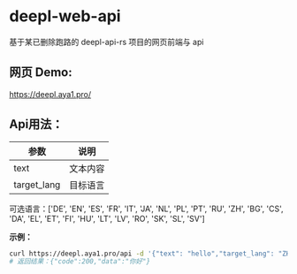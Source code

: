 # deepl-web-api
基于某已删除跑路的 deepl-api-rs 项目的网页前端与 api

## 网页 Demo:
https://deepl.aya1.pro/

## Api用法：
| 参数        | 说明     |
| ----------- | -------- |
| text        | 文本内容 |
| target_lang | 目标语言 |

可选语言：['DE', 'EN', 'ES', 'FR', 'IT', 'JA', 'NL', 'PL', 'PT', 'RU', 'ZH', 'BG', 'CS', 'DA', 'EL', 'ET', 'FI', 'HU', 'LT', 'LV', 'RO', 'SK', 'SL', 'SV']

**示例：**
```bash
curl https://deepl.aya1.pro/api -d '{"text": "hello","target_lang": "ZH"}'
# 返回结果：{"code":200,"data":"你好"}
```